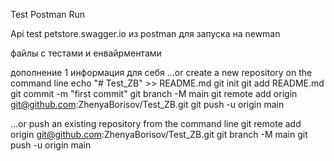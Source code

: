 Test Postman Run

Api test petstore.swagger.io из postman для запуска на newman 

файлы с тестами и енвайрментами 


дополнение 1 
информация для себя 
…or create a new repository on the command line
echo "# Test_ZB" >> README.md
git init
git add README.md
git commit -m "first commit"
git branch -M main
git remote add origin git@github.com:ZhenyaBorisov/Test_ZB.git
git push -u origin main



…or push an existing repository from the command line
git remote add origin git@github.com:ZhenyaBorisov/Test_ZB.git
git branch -M main
git push -u origin main